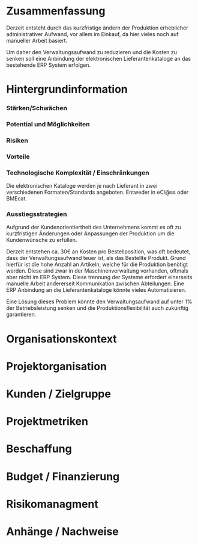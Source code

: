 # Zusammenfassung

Derzeit entsteht durch das kurzfristige ändern der Produktion erheblicher administrativer Aufwand, vor allem im Einkauf, da hier vieles noch auf manueller Arbeit basiert. 

Um daher den Verwaltungsaufwand zu reduzieren und die Kosten zu senken soll eine Anbindung der elektronischen Lieferantenkataloge an das bestehende ERP System erfolgen.


# Hintergrundinformation


### Stärken/Schwächen

### Potential und Möglichkeiten

### Risiken

### Vorteile

### Technologische Komplexität / Einschränkungen
Die elektronischen Kataloge werden je nach Lieferant in zwei verschiedenen Formaten/Standards angeboten. Entweder in eCl@ss oder BMEcat.
### Ausstiegsstrategien


Aufgrund der Kundenorientiertheit des Unternehmens kommt es oft zu kurzfristigen Änderungen oder Anpassungen der Produktion um die Kundenwünsche zu erfüllen. 

Derzeit entstehen ca. 30€ an Kosten pro Bestellposition, was oft bedeutet, dass der Verwaltungsaufwand teuer ist, als das Bestellte Produkt. Grund hierfür ist die hohe Anzahl an Artikeln, welche für die Produktion benötigt werden. Diese sind zwar in der Maschinenverwaltung vorhanden, oftmals aber nicht im ERP System. Diese trennung der Systeme erfordert einerseits manuelle Arbeit andererseit Kommunikation zwischen Abteilungen. Eine ERP Anbindung an die Lieferantenkataloge könnte vieles Automatisieren.

Eine Lösung dieses Problem könnte den Verwaltungsaufwand auf unter 1% der Betriebsleistung senken und die Produktionsflexibilität auch zukünftig garantieren. 



# Organisationskontext

# Projektorganisation

# Kunden / Zielgruppe

# Projektmetriken

# Beschaffung

# Budget / Finanzierung

# Risikomanagment







# Anhänge / Nachweise